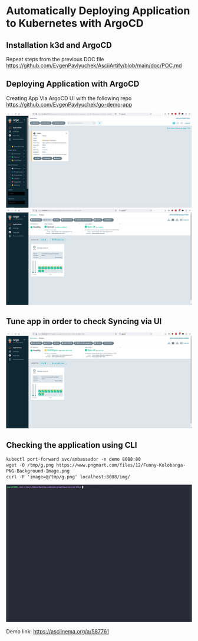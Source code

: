 
# Automatically Deploying Application to Kubernetes with ArgoCD

## Installation k3d and ArgoCD

Repeat steps from the previous DOC file https://github.com/EvgenPavlyuchek/AsciiArtify/blob/main/doc/POC.md

## Deploying Application with ArgoCD

Creating App Via ArgoCD UI with the following repo https://github.com/EvgenPavlyuchek/go-demo-app

![Image](argo03.png)
![Image](argo04.png)

## Tune app in order to check Syncing via UI

![Image](argo05.png)

## Checking the application using CLI

    kubectl port-forward svc/ambassador -n demo 8088:80
    wget -O /tmp/g.png https://www.pngmart.com/files/12/Funny-Kolobanga-PNG-Background-Image.png
    curl -F 'image=@/tmp/g.png' localhost:8088/img/

![Image](demo2.gif)

Demo link: https://asciinema.org/a/587761
